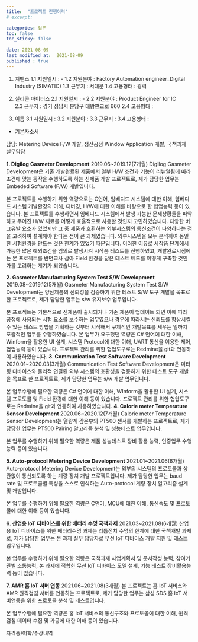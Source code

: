 ```yaml
---
title:  "프로젝트 진행이력"
# excerpt: 

categories: 업무
toc: false
toc_sticky: false
 
date: 2021-08-09
last_modified_at:  2021-08-09
published : true
---
```


<!-- #. 
#.1 지원일시 : 
#.2 지원분야 : 
#.3 근무지 : 
#.4 고용형태 : -->

<!--  -->


1. 지멘스
1.1 지원일시 : -
1.2 지원분야 : Factory Automation engineer_Digital Industry (SIMATIC)
1.3 근무지 : 서대문
1.4 고용형태 : 경력

2. 실리콘 마이터스
2.1 지원일시 : -
2.2 지원분야 : Product Engineer for IC	
2.3 근무지 : 경기 성남시 분당구 대왕판교로 660
2.4 고용형태 :

3. 이름
3.1 지원일시 : 
3.2 지원분야 : 
3.3 근무지 : 
3.4 고용형태 :

* 기본자소서

담당: Metering Device F/W 개발, 생산공정 Window Application 개발, 국책과제 실무담당

**1. Digilog Gasmeter Development**
2019.06~2019.12(7개월)
Digilog Gasmeter Development은 기존 개발완료된 제품에서 일부 H/W 조건과 기능이 리뉴얼됨에 따라 조건에 맞는 동작을 수행하도록 하는 신제품 개발 프로젝트로, 제가 담당한 업무는 Embeded Software (F/W) 개발입니다.

본 프로젝트를 수행하기 위한 역량으로는 C언어, 임베디드 시스템에 대한 이해, 임베디드 시스템 개발환경의 이해, 디버깅, H/W에 대한 이해를 바탕으로 한 협업능력 등이 있습니다. 본 프로젝트를 수행하면서 임베디드 시스템에서 발생 가능한 문제상황들을 파악하고 주어진 H/W 재료를 어떻게 효율적으로 사용할 것인지 고민하였습니다. 다양한 버그유발 요소가 있었지만 그 중 제품과 호환하는 외부시스템의 통신조건이 다양하다는 점을 고려하여 설계해야 한다는 점이 큰 과제였습니다. 외부시스템을 모두 분석하여 동일한 시험환경을 만드는 것은 한계가 있었기 때문입니다. 이러한 이유로 시작품 단계에서 가능한 많은 예외조건을 임의로 발생시켜 시작품 테스트를 진행하였고, 개발완료시점에는 본 프로젝트를 반면교사 삼아 Field 환경을 닮은 테스트 베드를 어떻게 구축할 것인가를 고려하는 계기가 되었습니다.

**2. Gasmeter Manufacturing System Test S/W Development**
2019.08~2019.12(5개월)
Gasmeter Manufacturing System Test S/W Development는 양산제품의 신뢰성을 검증하기 위한 테스트 S/W 도구 개발을 목표로 한 프로젝트로, 제가 담당한 업무는 s/w 유지보수 업무입니다.

본 프로젝트는 기본적으로 신제품이 출시되거나 기존 제품이 업데이트 되면 이에 따라 공정에 사용되는 시험 요소를 보수하는 업무였으나 경우에 따라서는 신뢰도를 향상시킬 수 있는 테스트 방법을 기획하는 것부터 시작해서 구체적인 개발목표를 세우는 일까지 포괄적인 업무를 수행하였습니다. 본 업무가 요구했던 역량은 C# 언어에 대한 이해, Winform을 활용한 UI 설계, 시스템 Protocol에 대한 이해, UART 통신을 이용한 제어, 협업능력 등이 있습니다. 프로젝트 관리를 위한 협업도구로는 Redmine을 git과 연동하여 사용하였습니다.
**3. Communication Test Software Development**
2020.01~2020.03(3개월)
Communication Test Software Development은 미터링 디바이스와 물리적 연결된 외부 시스템의 호환성을 검증하기 위한 테스트 도구 개발을 목표로 한 프로젝트로, 제가 담당한 업무는 s/w 개발 업무입니다.

본 업무수행에 필요한 역량은 C# 언어에 대한 이해, WInform을 활용한 UI 설계, 시스템 프로토콜 및 Field 환경에 대한 이해 등이 있습니다. 프로젝트 관리를 위한 협업도구로는 Redmine을 git과 연동하여 사용하였습니다.
**4. Calorie meter Temperature Sensor Development**
2020.06~2020.12(7개월)
Calorie meter Temperature Sensor Development는 열량계 감온부의 PT500 센서를 개발하는 프로젝트로, 제가 담당한 업무는 PT500 Pairing 알고리즘 분석 및 성능테스트 업무입니다.

본 업무를 수행하기 위해 필요한 역량은 제품 성능테스트 장비 활용 능력, 인증업무 수행능력 등이 있습니다.

**5. Auto-protocol Metering Device Development**
2021.01~2021.06(6개월)
Auto-protocol Metering Device Development는 외부의 시스템의 프로토콜과 상관없이 통신되도록 하는 계량 장치 개발 프로젝트입니다. 제가 담당한 업무는 baud rate 및 프로토콜별 특성을 스스로 인식하는 Auto-protocol 계량 장치 알고리즘 설계 및 개발입니다.

본 업무를 수행하기 위해 필요한 역량은 C언어, MCU에 대한 이해, 통신속도 및 프로토콜에 대한 이해 등이 있습니다.

**6. 산업용 IoT 디바이스를 위한 배터리 수명 국책과제**
2021.03~2021.08(6개월)
산업용 IoT 디바이스를 위한 배터리수명 과제는 리튬전치 수명의 한계에 대한 국책개발 과제로, 제가 담당한 업무는 본 과제 실무 담당자로 무선 IoT 디바이스 개발 지원 및 테스트 업무입니다.

본 업무를 수행하기 위해 필요한 역량은 국책과제 사업계획서 및 문서작성 능력, 참여기관별 소통능력, 본 과제에 적합한 무선 IoT 디바이스 모델 설계, 기능 테스트 장비활용능력 등이 있습니다.

**7. AMR 홈 IoT 서버 연동**
2021.06~2021.08(3개월)
본 프로젝트는 홈 IoT 서비스와 AMR 원격검침 서버를 연동하는 프로젝트로, 제가 담당한 업무는 삼성 SDS 홈 IoT 서버연동을 위한 프로토콜 분석 및 테스트입니다.

본 업무수행에 필요한 역량은 홈 IoT 서비스의 통신구조와 프로토콜에 대한 이해, 원격검침 데이터 수집 및 가공에 대한 이해 등이 있습니다.

자격증/어학/수상내역

